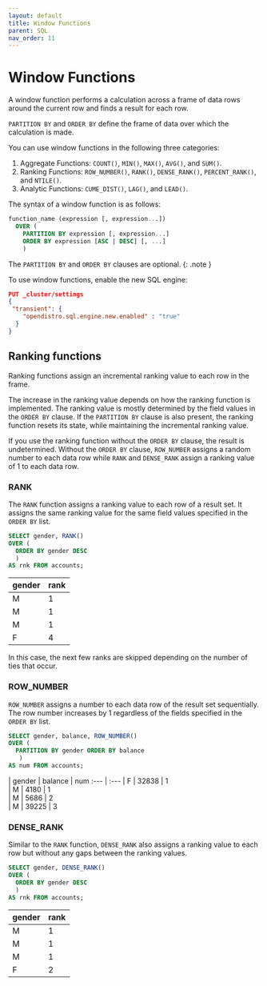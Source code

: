 ```yaml
---
layout: default
title: Window Functions
parent: SQL
nav_order: 11
---
```


# Window Functions

A window function performs a calculation across a frame of data rows around the current row and finds a result for each row.

`PARTITION BY` and `ORDER BY` define the frame of data over which the calculation is made.

You can use window functions in the following three categories:

1. Aggregate Functions: `COUNT()`, `MIN()`, `MAX()`, `AVG()`, and `SUM()`.
2. Ranking Functions: `ROW_NUMBER()`, `RANK()`, `DENSE_RANK()`, `PERCENT_RANK()`, and `NTILE()`.
3. Analytic Functions: `CUME_DIST()`, `LAG()`, and `LEAD()`.

The syntax of a window function is as follows:

```sql
function_name (expression [, expression...])
  OVER (
    PARTITION BY expression [, expression...]
    ORDER BY expression [ASC | DESC] [, ...]
    )
```

The `PARTITION BY` and `ORDER BY` clauses are optional.
{: .note }

To use window functions, enable the new SQL engine:

```json
PUT _cluster/settings
{
 "transient": {
    "opendistro.sql.engine.new.enabled" : "true"
  }
}
```

## Ranking functions

Ranking functions assign an incremental ranking value to each row in the frame.

The increase in the ranking value depends on how the ranking function is implemented. The ranking value is mostly determined by the field values in the `ORDER BY` clause. If the `PARTITION BY` clause is also present, the ranking function resets its state, while maintaining the incremental ranking value.

If you use the ranking function without the `ORDER BY` clause, the result is undetermined. Without the `ORDER BY` clause, `ROW_NUMBER` assigns a random number to each data row while `RANK` and `DENSE_RANK` assign a ranking value of 1 to each data row.

### RANK

The `RANK` function assigns a ranking value to each row of a result set.
It assigns the same ranking value for the same field values specified in the `ORDER BY` list.

```sql
SELECT gender, RANK()
OVER (
  ORDER BY gender DESC
  )
AS rnk FROM accounts;
```

| gender | rank
:--- | :---
| M        | 1     
| M        | 1     
| M        | 1     
| F        | 4  

In this case, the next few ranks are skipped depending on the number of ties that occur.   

### ROW_NUMBER

`ROW_NUMBER` assigns a number to each data row of the result set sequentially. The row number increases by 1 regardless of the fields specified in the `ORDER BY` list.

```sql
SELECT gender, balance, ROW_NUMBER()
OVER (
  PARTITION BY gender ORDER BY balance
   )
AS num FROM accounts;
```

| gender | balance | num
:--- | :---
| F        | 32838     | 1     
| M        | 4180      | 1     
| M        | 5686      | 2     
| M        | 39225     | 3     


### DENSE_RANK

Similar to the `RANK` function, `DENSE_RANK` also assigns a ranking value to each row but without any gaps between the ranking values.

```sql
SELECT gender, DENSE_RANK()
OVER (
  ORDER BY gender DESC
  )
AS rnk FROM accounts;
```

| gender | rank
:--- | :---
| M        | 1     
| M        | 1     
| M        | 1     
| F        | 2   
